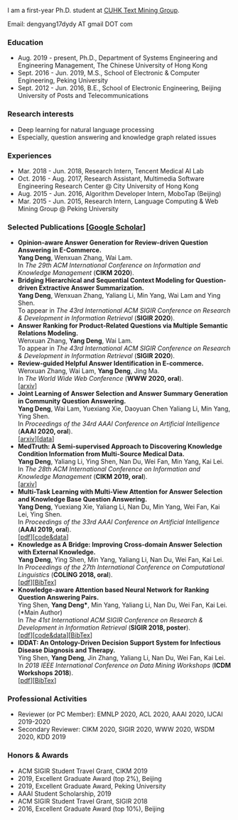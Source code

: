 I am a first-year Ph.D. student at [CUHK Text Mining Group](http://www1.se.cuhk.edu.hk/~textmine/).

Email: dengyang17dydy AT gmail DOT com

### Education
* Aug. 2019 - present, 
Ph.D., Department of Systems Engineering and Engineering Management, The Chinese University of Hong Kong
* Sept. 2016 - Jun. 2019,
M.S., School of Electronic & Computer Engineering, Peking University
* Sept. 2012 - Jun. 2016,
B.E., School of Electronic Engineering, Beijing University of Posts and Telecommunications

### Research interests
* Deep learning for natural language processing
* Especially, question answering and knowledge graph related issues

### Experiences
* Mar. 2018 - Jun. 2018, Research Intern, Tencent Medical AI Lab
* Oct. 2016 - Aug. 2017, Research Assistant, Multimedia Software Engineering Research Center @ City University of Hong Kong 
* Aug. 2015 - Jun. 2016, Algorithm Developer Intern, MoboTap (Beijing)
* Mar. 2015 - Jun. 2015, Research Intern, Language Computing & Web Mining Group @ Peking University

### Selected Publications [[Google Scholar](https://scholar.google.com.hk/citations?hl=zh-CN&user=OshWT3UAAAAJ)]
* **Opinion-aware Answer Generation for Review-driven Question Answering in E-Commerce.** <br>
**Yang Deng**, Wenxuan Zhang, Wai Lam. <br>
In _The 29th ACM International Conference on Information and Knowledge Management_ (**CIKM 2020**). <br>
* **Bridging Hierarchical and Sequential Context Modeling for Question-driven Extractive Answer Summarization.** <br>
**Yang Deng**, Wenxuan Zhang, Yaliang Li, Min Yang, Wai Lam and Ying Shen. <br>
To appear in _The 43rd International ACM SIGIR Conference on Research & Development in Information Retrieval_ (**SIGIR 2020**). 
* **Answer Ranking for Product-Related Questions via Multiple Semantic Relations Modeling.** <br>
Wenxuan Zhang, **Yang Deng**, Wai Lam. <br>
To appear in _The 43rd International ACM SIGIR Conference on Research & Development in Information Retrieval_ (**SIGIR 2020**). 
* **Review-guided Helpful Answer Identification in E-commerce.** <br>
Wenxuan Zhang, Wai Lam, **Yang Deng**, Jing Ma. <br>
In _The World Wide Web Conference_ (**WWW 2020, oral**). <br>
[[arxiv](https://arxiv.org/abs/2003.06209)]
* **Joint Learning of Answer Selection and Answer Summary Generation in Community Question Answering.** <br>
**Yang Deng**, Wai Lam, Yuexiang Xie, Daoyuan Chen Yaliang Li, Min Yang, Ying Shen. <br>
In _Proceedings of the 34rd AAAI Conference on Artificial Intelligence_ (**AAAI 2020, oral**). <br>
[[arxiv](https://arxiv.org/abs/1911.09801)][[data](https://github.com/dengyang17/wikihowQA/)]
* **MedTruth: A Semi-supervised Approach to Discovering Knowledge Condition Information from Multi-Source Medical Data.** <br>
**Yang Deng**, Yaliang Li, Ying Shen, Nan Du, Wei Fan, Min Yang, Kai Lei. <br>
In _The 28th ACM International Conference on Information and Knowledge Management_ (**CIKM 2019, oral**). <br>
[[arxiv](https://arxiv.org/abs/1809.10404)] 
* **Multi-Task Learning with Multi-View Attention for Answer Selection and Knowledge Base Question Answering.** <br>
**Yang Deng**, Yuexiang Xie, Yaliang Li, Nan Du, Min Yang, Wei Fan, Kai Lei, Ying Shen. <br> 
In _Proceedings of the 33rd AAAI Conference on Artificial Intelligence_ (**AAAI 2019, oral**). <br>
[[pdf](https://aaai.org/ojs/index.php/AAAI/article/view/4593)][[code&data](https://github.com/dengyang17/MTQA)]
* **Knowledge as A Bridge: Improving Cross-domain Answer Selection with External Knowledge.** <br>
**Yang Deng**, Ying Shen, Min Yang, Yaliang Li, Nan Du, Wei Fan, Kai Lei. <br> 
In _Proceedings of the 27th International Conference on Computational Linguistics_ (**COLING 2018, oral**). <br>
[[pdf](http://aclweb.org/anthology/C18-1279)][[BibTex](https://aclanthology.info/papers/C18-1279/c18-1279.bib)]
* **Knowledge-aware Attention based Neural Network for Ranking Question Answering Pairs.** <br>
Ying Shen, **Yang Deng\***, Min Yang, Yaliang Li, Nan Du, Wei Fan, Kai Lei. (\*Main Author) <br> 
In _The 41st International ACM SIGIR Conference on Research & Development in Information Retrieval_ (**SIGIR 2018, poster**). <br>
[[pdf](https://dl.acm.org/citation.cfm?doid=3209978.3210081)][[code&data](https://github.com/dengyang17/kablstm)][[BibTex](https://dl.acm.org/citation.cfm?doid=3209978.3210081)]
* **IDDAT: An Ontology-Driven Decision Support System for Infectious Disease Diagnosis and Therapy.**  <br>
Ying Shen, **Yang Deng**, Jin Zhang, Yaliang Li, Nan Du, Wei Fan, Kai Lei. <br> 
In _2018 IEEE International Conference on Data Mining Workshops_ (**ICDM Workshops 2018**). <br>
[[pdf](https://ieeexplore.ieee.org/stamp/stamp.jsp?tp=&arnumber=8637479)][[BibTex](https://dblp.uni-trier.de/rec/bibtex/conf/icdm/ShenDZLDFYL18)]

### Professional Activities
* Reviewer (or PC Member): EMNLP 2020, ACL 2020, AAAI 2020, IJCAI 2019-2020
* Secondary Reviewer: CIKM 2020, SIGIR 2020, WWW 2020, WSDM 2020, KDD 2019

### Honors & Awards
*	ACM SIGIR Student Travel Grant, CIKM 2019 
*	2019, Excellent Graduate Award (top 2%), Beijing 
*	2019, Excellent Graduate Award, Peking University
*	AAAI Student Scholarship, 2019
*	ACM SIGIR Student Travel Grant, SIGIR 2018 
*	2016, Excellent Graduate Award (top 10%), Beijing 


